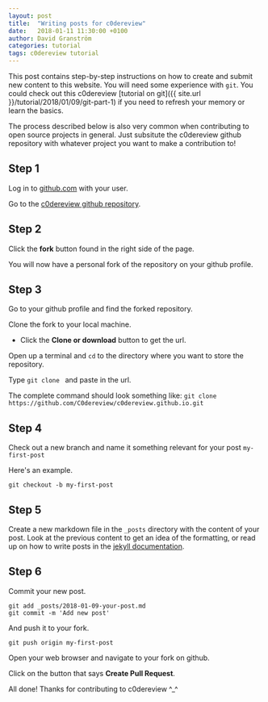 ```yaml
---
layout: post
title:  "Writing posts for c0dereview"
date:   2018-01-11 11:30:00 +0100
author: David Granström
categories: tutorial
tags: c0dereview tutorial
---
```


This post contains step-by-step instructions on how to create and submit new content to this website. You will need some experience with `git`. You could check out this c0dereview [tutorial on git]({{ site.url }}/tutorial/2018/01/09/git-part-1) if you need to refresh your memory or learn the basics.

The process described below is also very common when contributing to open source projects in general. Just subsitute the c0dereview github repository with whatever project you want to make a contribution to!

## Step 1

Log in to [github.com](https://github.com) with your user.

Go to the [c0dereview github repository](https://github.com/C0dereview/c0dereview.github.io).

## Step 2

Click the **fork** button found in the right side of the page.

You will now have a personal fork of the repository on your github profile.

## Step 3

Go to your github profile and find the forked repository.

Clone the fork to your local machine.

* Click the **Clone or download** button to get the url.

Open up a terminal and `cd` to the directory where you want to store the repository.

Type `git clone ` and paste in the url.

The complete command should look something like: `git clone https://github.com/C0dereview/c0dereview.github.io.git`

## Step 4

Check out a new branch and name it something relevant for your post `my-first-post`

Here's an example.

```shell
git checkout -b my-first-post
```

## Step 5

Create a new markdown file in the `_posts` directory with the content of your post. Look at the previous content to get an idea of the formatting, or read up on how to write posts in the [jekyll documentation](https://jekyllrb.com/docs/posts).

## Step 6

Commit your new post.

```shell
git add _posts/2018-01-09-your-post.md
git commit -m 'Add new post'
```

And push it to your fork.

```
git push origin my-first-post
```

Open your web browser and navigate to your fork on github.

Click on the button that says **Create Pull Request**.

All done! Thanks for contributing to c0dereview ^_^
